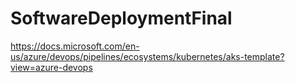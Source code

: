 # SoftwareDeploymentFinal

https://docs.microsoft.com/en-us/azure/devops/pipelines/ecosystems/kubernetes/aks-template?view=azure-devops
